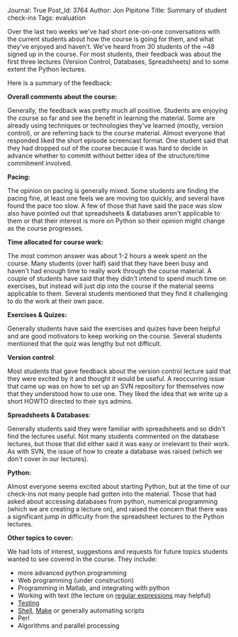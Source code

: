 Journal: True
Post_Id: 3764
Author: Jon Pipitone
Title: Summary of student check-ins
Tags: evaluation

<p>Over the last two weeks we've had short one-on-one conversations with the current students about how the course is going for them, and what they've enjoyed and haven't. We've heard from 30 students of the ~48 signed up in the course.   For most students, their feedback was about the first three lectures (Version Control, Databases, Spreadsheets) and to some extent the Python lectures.</p>
<p>Here is a summary of the feedback:</p>
<p><strong>Overall comments about the course:</strong></p>
<p>Generally, the feedback was pretty much all positive.  Students are enjoying the course so far and see the benefit in learning the material.  Some are already using techniques or technologies they've learned (mostly, version control), or are referring back to the course material.  Almost everyone that responded liked the short episode screencast format.   One student said that they had dropped out of the course because it was hard to decide in advance whether to committ without better idea of the structure/time commitment involved.</p>
<p><strong>Pacing: </strong></p>
<p>The opinion on pacing is generally mixed.  Some students are finding the pacing fine, at least one  feels we are moving too quickly, and several have found the pace too slow.  A few of those that have said the pace was slow also have pointed out that spreadsheets &amp; databases aren't applicable to them or that their interest is more on Python so their opinion might change as the course progresses.</p>
<p><strong>Time allocated for course work:</strong></p>
<p>The most common answer was about 1-2 hours a week spent on the course.  Many students (over half) said that they have been busy and haven't had enough time to really work through the course material. A couple of students have said that they didn't intend to spend much time on exercises, but instead will just dip into the course if the material seems applicable to them.  Several students mentioned that they find it challenging to do the work at their own pace.</p>
<p><strong>Exercises &amp; Quizes:</strong></p>
<p>Generally students have said the exercises and quizes have been helpful and are good motivators to keep working on the course.   Several students mentioned that the quiz was lengthy but not difficult.</p>
<p><strong>Version control</strong>:</p>
<p>Most students that gave feedback about the version control lecture said that they were excited by it and thought it would be useful.   A reoccurring issue that came up was on how to set up an SVN repository for themselves now that they understood how to use one.  They liked the idea that we write up a short HOWTO directed to their sys admins.</p>
<p><strong>Spreadsheets &amp; Databases</strong>:</p>
<p>Generally students said they were familiar with spreadsheets and so didn't find the lectures useful.  Not many students commented on the database lectures, but those that did either said it was easy or irrelevant to their work.   As with SVN, the issue of how to create a database was raised (which we don't cover in our lectures).</p>
<p><strong>Python:</strong></p>
<p>Almost everyone seems excited about starting Python, but at the time of our check-ins not many people had gotten into the material.  Those that had asked about accessing databases from python, numerical programming (which we are creating a lecture on), and raised the concern that there was a significant jump in difficulty from the spreadsheet lectures to the Python lectures.</p>
<p><strong>Other topics to cover:</strong></p>
<p>We had lots of interest, suggestions and requests for future topics students wanted to see covered in the course.  They include:</p>
<ul>
<li>more advanced python programming</li>
<li>Web programming (under construction)</li>
<li>Programming in Matlab, and integrating with python</li>
<li>Working with text (the lecture on <a href="/4_0/regexp/">regular expressions</a> may helpful)</li>
<li><a href="/4_0/test/">Testing</a></li>
<li><a href="/4_0/shell/">Shell</a>, <a href="/4_0/make/index.html">Make</a> or generally automating scripts</li>
<li>Perl</li>
<li>Algorithms and parallel processing</li>
</ul>
<p><strong> </strong></p>
